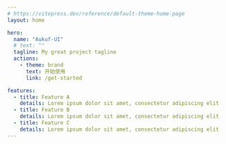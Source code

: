 ```yaml
---
# https://vitepress.dev/reference/default-theme-home-page
layout: home

hero:
  name: "Aukuf-UI"
  # text: ""
  tagline: My great project tagline
  actions:
    - theme: brand
      text: 开始使用
      link: /get-started

features:
  - title: Feature A
    details: Lorem ipsum dolor sit amet, consectetur adipiscing elit
  - title: Feature B
    details: Lorem ipsum dolor sit amet, consectetur adipiscing elit
  - title: Feature C
    details: Lorem ipsum dolor sit amet, consectetur adipiscing elit
---
```


